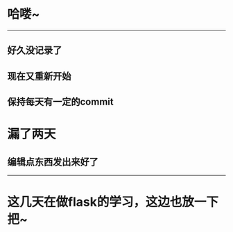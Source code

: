 # 哈喽~
___

## 好久没记录了

## 现在又重新开始

## 保持每天有一定的commit

# 漏了两天

## 编辑点东西发出来好了

-------
# 这几天在做flask的学习，这边也放一下把~